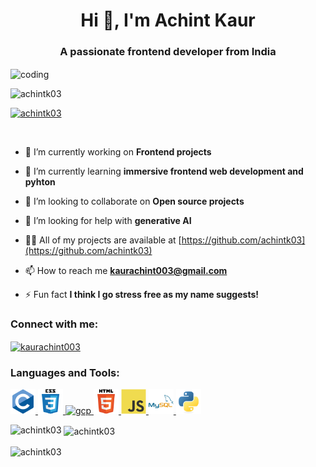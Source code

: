 <h1 align="center">Hi 👋, I'm Achint Kaur</h1>
<h3 align="center">A passionate frontend developer from India</h3>
<img align="center"  alt="coding" width="400" src="https://user-images.githubusercontent.com/55389276/140866485-8fb1c876-9a8f-4d6a-98dc-08c4981eaf70.gif">
<p align="left"> <img src="https://komarev.com/ghpvc/?username=achintk03&label=Profile%20views&color=0e75b6&style=flat" alt="achintk03" /> </p>

<p align="left"> <a href="https://github.com/ryo-ma/github-profile-trophy"><img src="https://github-profile-trophy.vercel.app/?username=achintk03" alt="achintk03" /></a> </p>

<p align="left"> <a href="https://twitter.com/" target="blank"><img src="https://img.shields.io/twitter/follow/?logo=twitter&style=for-the-badge" alt="" /></a> </p>

- 🔭 I’m currently working on **Frontend projects**

- 🌱 I’m currently learning **immersive frontend web development and pyhton**

- 👯 I’m looking to collaborate on **Open source projects**

- 🤝 I’m looking for help with **generative AI**

- 👨‍💻 All of my projects are available at [https://github.com/achintk03](https://github.com/achintk03)

- 📫 How to reach me **kaurachint003@gmail.com**

- ⚡ Fun fact **I think I go stress free as my name suggests!**

<h3 align="left">Connect with me:</h3>
<p align="left">
<a href="https://linkedin.com/in/kaurachint003" target="blank"><img align="center" src="https://raw.githubusercontent.com/rahuldkjain/github-profile-readme-generator/master/src/images/icons/Social/linked-in-alt.svg" alt="kaurachint003" height="30" width="40" /></a>
</p>

<h3 align="left">Languages and Tools:</h3>
<p align="left"> <a href="https://www.cprogramming.com/" target="_blank" rel="noreferrer"> <img src="https://raw.githubusercontent.com/devicons/devicon/master/icons/c/c-original.svg" alt="c" width="40" height="40"/> </a> <a href="https://www.w3schools.com/css/" target="_blank" rel="noreferrer"> <img src="https://raw.githubusercontent.com/devicons/devicon/master/icons/css3/css3-original-wordmark.svg" alt="css3" width="40" height="40"/> </a> <a href="https://cloud.google.com" target="_blank" rel="noreferrer"> <img src="https://www.vectorlogo.zone/logos/google_cloud/google_cloud-icon.svg" alt="gcp" width="40" height="40"/> </a> <a href="https://www.w3.org/html/" target="_blank" rel="noreferrer"> <img src="https://raw.githubusercontent.com/devicons/devicon/master/icons/html5/html5-original-wordmark.svg" alt="html5" width="40" height="40"/> </a> <a href="https://developer.mozilla.org/en-US/docs/Web/JavaScript" target="_blank" rel="noreferrer"> <img src="https://raw.githubusercontent.com/devicons/devicon/master/icons/javascript/javascript-original.svg" alt="javascript" width="40" height="40"/> </a> <a href="https://www.mysql.com/" target="_blank" rel="noreferrer"> <img src="https://raw.githubusercontent.com/devicons/devicon/master/icons/mysql/mysql-original-wordmark.svg" alt="mysql" width="40" height="40"/> </a> <a href="https://www.python.org" target="_blank" rel="noreferrer"> <img src="https://raw.githubusercontent.com/devicons/devicon/master/icons/python/python-original.svg" alt="python" width="40" height="40"/> </a> </p>

<p><img align="left" src="https://github-readme-stats.vercel.app/api/top-langs?username=achintk03&show_icons=true&locale=en&layout=compact" alt="achintk03" /></p>

<p>&nbsp;<img align="center" src="https://github-readme-stats.vercel.app/api?username=achintk03&show_icons=true&locale=en" alt="achintk03" /></p>

<p><img align="center" src="https://github-readme-streak-stats.herokuapp.com/?user=achintk03&" alt="achintk03" /></p>
